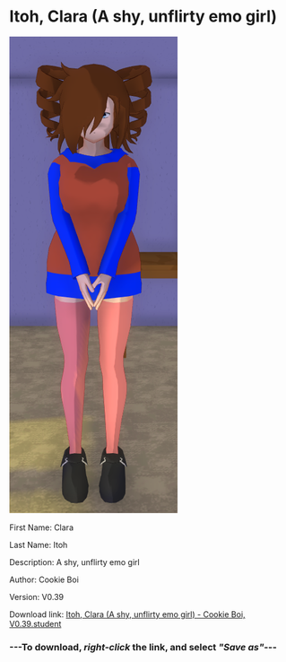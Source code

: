 # Itoh, Clara (A shy, unflirty emo girl)

<img src = "https://raw.githubusercontent.com/Arbiter1223/Daigaku-Gurashi-Custom-Students/master/Students/Files/Itoh%2C%20Clara%20(A%20shy%2C%20unflirty%20emo%20girl).png">

First Name: Clara

Last Name: Itoh

Description: A shy, unflirty emo girl

Author: Cookie Boi

Version: V0.39

Download link: <a href="https://raw.githubusercontent.com/Arbiter1223/Daigaku-Gurashi-Custom-Students/master/Students/Files/Itoh%2C%20Clara%20(A%20shy%2C%20unflirty%20emo%20girl)%20-%20Cookie%20Boi%2C%20V0.39.student">Itoh, Clara (A shy, unflirty emo girl) - Cookie Boi, V0.39.student</a>

### ---**To download, _right-click_ the link, and select _"Save as"_**---
